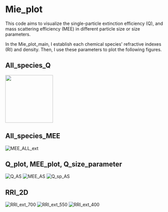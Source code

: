 # Mie_plot
This code aims to visualize the single-particle extinction efficiency (Q), and mass scattering efficiency (MEE) in different particle size or size parameters.

In the Mie_plot_main, I establish each chemical species' refractive indexes (RI) and density. Then, I use these parameters to plot the following figures. 

## All_species_Q
<img width='150' height='150' src="https://github.com/Alex870521/Mie_plot/assets/97674280/c321e553-e5d4-4ff7-9c90-345f386e9e47"/>



## All_species_MEE
![MEE_ALL_ext](https://github.com/Alex870521/Mie_plot/assets/97674280/05cf3396-c850-47e5-9d52-8167e335f3c8)


## Q_plot, MEE_plot, Q_size_parameter
![Q_AS](https://github.com/Alex870521/Mie_plot/assets/97674280/2864ff38-27be-4316-9026-2cb1274bced7)
![MEE_AS](https://github.com/Alex870521/Mie_plot/assets/97674280/e00af24f-af71-46f5-a037-b84ef5d16977)
![Q_sp_AS](https://github.com/Alex870521/Mie_plot/assets/97674280/3784341f-8e58-4c5c-9c48-3d5d6d39c0be)


## RRI_2D
![RRI_ext_700](https://github.com/Alex870521/Mie_plot/assets/97674280/6004e97f-71be-4190-9e25-96a5ee5fc2db)
![RRI_ext_550](https://github.com/Alex870521/Mie_plot/assets/97674280/4cfc75dd-0101-42d5-bda4-6d3680700bec)
![RRI_ext_400](https://github.com/Alex870521/Mie_plot/assets/97674280/d05dfbdc-71e0-4061-8bb5-d5d306abc238)


